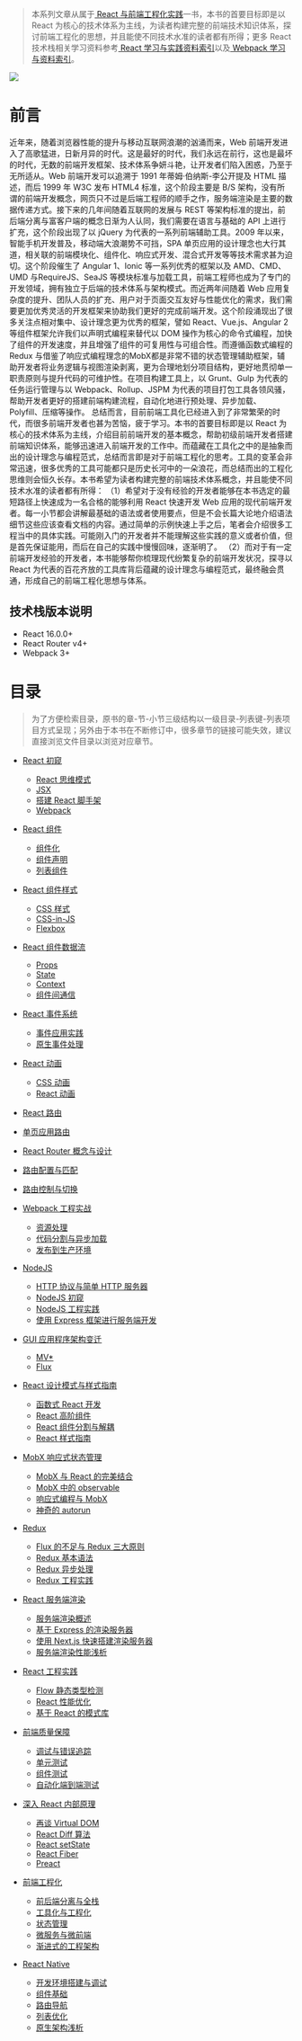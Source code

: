 
> 本系列文章从属于[ React 与前端工程化实践](https://parg.co/bIn)一书，本书的首要目标即是以 React 为核心的技术体系为主线，为读者构建完整的前端技术知识体系，探讨前端工程化的思想，并且能使不同技术水准的读者都有所得；更多 React 技术栈相关学习资料参考[ React 学习与实践资料索引](https://parg.co/bM1)以及[ Webpack 学习与资料索引](https://parg.co/bVs)。 

![](https://cdnp-2f3a.kxcdn.com/blog/wp-content/uploads/2016/09/Use-Jsx.jpg)

# 前言 
近年来，随着浏览器性能的提升与移动互联网浪潮的汹涌而来，Web 前端开发进入了高歌猛进，日新月异的时代。这是最好的时代，我们永远在前行，这也是最坏的时代，无数的前端开发框架、技术体系争妍斗艳，让开发者们陷入困惑，乃至于无所适从。Web 前端开发可以追溯于 1991 年蒂姆·伯纳斯-李公开提及 HTML 描述，而后 1999 年 W3C 发布 HTML4 标准，这个阶段主要是 B/S 架构，没有所谓的前端开发概念，网页只不过是后端工程师的顺手之作，服务端渲染是主要的数据传递方式。接下来的几年间随着互联网的发展与 REST 等架构标准的提出，前后端分离与富客户端的概念日渐为人认同，我们需要在语言与基础的 API 上进行扩充，这个阶段出现了以 jQuery 为代表的一系列前端辅助工具。2009 年以来，智能手机开发普及，移动端大浪潮势不可挡，SPA 单页应用的设计理念也大行其道，相关联的前端模块化、组件化、响应式开发、混合式开发等等技术需求甚为迫切。这个阶段催生了 Angular 1、Ionic 等一系列优秀的框架以及 AMD、CMD、UMD 与RequireJS、SeaJS 等模块标准与加载工具，前端工程师也成为了专门的开发领域，拥有独立于后端的技术体系与架构模式。而近两年间随着 Web 应用复杂度的提升、团队人员的扩充、用户对于页面交互友好与性能优化的需求，我们需要更加优秀灵活的开发框架来协助我们更好的完成前端开发。这个阶段涌现出了很多关注点相对集中、设计理念更为优秀的框架，譬如 React、Vue.js、Angular 2 等组件框架允许我们以声明式编程来替代以 DOM 操作为核心的命令式编程，加快了组件的开发速度，并且增强了组件的可复用性与可组合性。而遵循函数式编程的Redux 与借鉴了响应式编程理念的MobX都是非常不错的状态管理辅助框架，辅助开发者将业务逻辑与视图渲染剥离，更为合理地划分项目结构，更好地贯彻单一职责原则与提升代码的可维护性。在项目构建工具上，以 Grunt、Gulp 为代表的任务运行管理与以 Webpack、Rollup、JSPM 为代表的项目打包工具各领风骚，帮助开发者更好的搭建前端构建流程，自动化地进行预处理、异步加载、Polyfill、压缩等操作。
总结而言，目前前端工具化已经进入到了非常繁荣的时代，而很多前端开发者也甚为苦恼，疲于学习。本书的首要目标即是以 React 为核心的技术体系为主线，介绍目前前端开发的基本概念，帮助初级前端开发者搭建前端知识体系，能够迅速进入前端开发的工作中。而蕴藏在工具化之中的是抽象而出的设计理念与编程范式，总结而言即是对于前端工程化的思考。工具的变革会非常迅速，很多优秀的工具可能都只是历史长河中的一朵浪花，而总结而出的工程化思维则会恒久长存。本书希望为读者构建完整的前端技术体系概念，并且能使不同技术水准的读者都有所得： 
（1）希望对于没有经验的开发者能够在本书选定的最短路径上快速成为一名合格的能够利用 React 快速开发 Web 应用的现代前端开发者。每一小节都会讲解最基础的语法或者使用要点，但是不会长篇大论地介绍语法细节这些应该查看文档的内容。通过简单的示例快速上手之后，笔者会介绍很多工程当中的具体实践。可能刚入门的开发者并不能理解这些实践的意义或者价值，但是首先保证能用，而后在自己的实践中慢慢回味，逐渐明了。 
（2）而对于有一定前端开发经验的开发者，本书能够帮你梳理现代纷繁复杂的前端开发状况，探寻以 React 为代表的百花齐放的工具库背后蕴藏的设计理念与编程范式，最终融会贯通，形成自己的前端工程化思想与体系。 


## 技术栈版本说明
- React 16.0.0+
- React Router v4+
- Webpack 3+


# 目录
> 为了方便检索目录，原书的章-节-小节三级结构以一级目录-列表键-列表项目方式呈现；另外由于本书在不断修订中，很多章节的链接可能失效，建议直接浏览文件目录以浏览对应章节。

- [React 初窥](https://github.com/wxyyxc1992/Web-Development-And-Engineering-Practices/blob/master/Refer/React-And-FrontEnd-Engineering/React%20%E5%88%9D%E7%AA%A5/index.md)
  - [React 思维模式](https://github.com/wxyyxc1992/Web-Development-And-Engineering-Practices/blob/master/Refer/React-And-FrontEnd-Engineering/React%20%E5%88%9D%E7%AA%A5/React%20%E6%80%9D%E7%BB%B4%E6%A8%A1%E5%BC%8F.md)
  - [JSX](https://github.com/wxyyxc1992/Web-Development-And-Engineering-Practices/blob/master/Refer/React-And-FrontEnd-Engineering/React%20%E5%88%9D%E7%AA%A5/JSX.md)
  - [搭建 React 脚手架](https://github.com/wxyyxc1992/Web-Development-And-Engineering-Practices/blob/master/Refer/React-And-FrontEnd-Engineering/React%20%E5%88%9D%E7%AA%A5/%E6%90%AD%E5%BB%BA%20React%20%E8%84%9A%E6%89%8B%E6%9E%B6.md)
  - [Webpack](https://github.com/wxyyxc1992/Web-Development-And-Engineering-Practices/blob/master/Refer/React-And-FrontEnd-Engineering/React%20%E5%88%9D%E7%AA%A5/Webpack.md)

- [React 组件](https://github.com/wxyyxc1992/Web-Development-And-Engineering-Practices/blob/master/Refer/React-And-FrontEnd-Engineering/React%20%E7%BB%84%E4%BB%B6/index.md)
  - [组件化](https://github.com/wxyyxc1992/Web-Development-And-Engineering-Practices/blob/master/Refer/React-And-FrontEnd-Engineering/React%20%E7%BB%84%E4%BB%B6/%E7%BB%84%E4%BB%B6%E5%8C%96.md)
  - [组件声明](https://github.com/wxyyxc1992/Web-Development-And-Engineering-Practices/blob/master/Refer/React-And-FrontEnd-Engineering/React%20%E7%BB%84%E4%BB%B6/%E7%BB%84%E4%BB%B6%E5%A3%B0%E6%98%8E.md)
  - [列表组件](https://github.com/wxyyxc1992/Web-Development-And-Engineering-Practices/blob/master/Refer/React-And-FrontEnd-Engineering/React%20%E7%BB%84%E4%BB%B6/%E5%88%97%E8%A1%A8%E7%BB%84%E4%BB%B6.md)

- [React 组件样式](https://github.com/wxyyxc1992/Web-Development-And-Engineering-Practices/blob/master/Refer/React-And-FrontEnd-Engineering/React%20%E7%BB%84%E4%BB%B6%E6%A0%B7%E5%BC%8F/index.md)
  - [CSS 样式](https://github.com/wxyyxc1992/Web-Development-And-Engineering-Practices/blob/master/Refer/React-And-FrontEnd-Engineering/React%20%E7%BB%84%E4%BB%B6%E6%A0%B7%E5%BC%8F/CSS%20%E6%A0%B7%E5%BC%8F.md)
  - [CSS-in-JS](https://github.com/wxyyxc1992/Web-Development-And-Engineering-Practices/blob/master/Refer/React-And-FrontEnd-Engineering/React%20%E7%BB%84%E4%BB%B6%E6%A0%B7%E5%BC%8F/CSS-in-JS.md)
  - [Flexbox](https://github.com/wxyyxc1992/Web-Development-And-Engineering-Practices/blob/master/Refer/React-And-FrontEnd-Engineering/React%20%E7%BB%84%E4%BB%B6%E6%A0%B7%E5%BC%8F/Flexbox.md)

- [React 组件数据流]()
  - [Props](https://github.com/wxyyxc1992/Web-Development-And-Engineering-Practices/blob/master/Refer/React-And-FrontEnd-Engineering/%E7%BB%84%E4%BB%B6%E7%9A%84%E6%95%B0%E6%8D%AE%E6%B5%81/Props.md)
  - [State](https://github.com/wxyyxc1992/Web-Development-And-Engineering-Practices/blob/master/Refer/React-And-FrontEnd-Engineering/%E7%BB%84%E4%BB%B6%E7%9A%84%E6%95%B0%E6%8D%AE%E6%B5%81/State.md)
  - [Context](https://github.com/wxyyxc1992/Web-Development-And-Engineering-Practices/blob/master/Refer/React-And-FrontEnd-Engineering/%E7%BB%84%E4%BB%B6%E7%9A%84%E6%95%B0%E6%8D%AE%E6%B5%81/Context.md)
  - [组件间通信](https://github.com/wxyyxc1992/Web-Development-And-Engineering-Practices/blob/master/Refer/React-And-FrontEnd-Engineering/%E7%BB%84%E4%BB%B6%E7%9A%84%E6%95%B0%E6%8D%AE%E6%B5%81/%E7%BB%84%E4%BB%B6%E9%97%B4%E9%80%9A%E4%BF%A1.md)

- [React 事件系统]()
  - [事件应用实践](https://github.com/wxyyxc1992/Web-Development-And-Engineering-Practices/blob/master/Refer/React-And-FrontEnd-Engineering/React%20%E4%BA%8B%E4%BB%B6%E7%B3%BB%E7%BB%9F/%E4%BA%8B%E4%BB%B6%E5%BA%94%E7%94%A8%E5%AE%9E%E8%B7%B5.md)
  - [原生事件处理](https://github.com/wxyyxc1992/Web-Development-And-Engineering-Practices/blob/master/Refer/React-And-FrontEnd-Engineering/React%20%E4%BA%8B%E4%BB%B6%E7%B3%BB%E7%BB%9F/%E5%8E%9F%E7%94%9F%E4%BA%8B%E4%BB%B6%E5%A4%84%E7%90%86.md)

- [React 动画]()
  - [CSS 动画](https://github.com/wxyyxc1992/Web-Development-And-Engineering-Practices/blob/master/Refer/React-And-FrontEnd-Engineering/React%20%E5%8A%A8%E7%94%BB/CSS%20%E5%8A%A8%E7%94%BB.md)
  - [React 动画](https://github.com/wxyyxc1992/Web-Development-And-Engineering-Practices/blob/master/Refer/React-And-FrontEnd-Engineering/React%20%E5%8A%A8%E7%94%BB/React%20%E5%8A%A8%E7%94%BB.md)

- [React 路由]()
 - [单页应用路由](https://github.com/wxyyxc1992/Web-Development-And-Engineering-Practices/blob/master/Refer/React-And-FrontEnd-Engineering/React%20%E8%B7%AF%E7%94%B1/%E5%8D%95%E9%A1%B5%E5%BA%94%E7%94%A8%E8%B7%AF%E7%94%B1.md)
  - [React Router 概念与设计](https://github.com/wxyyxc1992/Web-Development-And-Engineering-Practices/blob/master/Refer/React-And-FrontEnd-Engineering/React%20%E8%B7%AF%E7%94%B1/React%20Router%20%E6%A6%82%E5%BF%B5.md)
  - [路由配置与匹配](https://github.com/wxyyxc1992/Web-Development-And-Engineering-Practices/blob/master/Refer/React-And-FrontEnd-Engineering/React%20%E8%B7%AF%E7%94%B1/%E8%B7%AF%E7%94%B1%E9%85%8D%E7%BD%AE%E4%B8%8E%E5%8C%B9%E9%85%8D.md)
  - [路由控制与切换](https://github.com/wxyyxc1992/Web-Development-And-Engineering-Practices/blob/master/Refer/React-And-FrontEnd-Engineering/React%20%E8%B7%AF%E7%94%B1/%E8%B7%AF%E7%94%B1%E6%8E%A7%E5%88%B6.md)

- [Webpack 工程实战]()
  - [资源处理]()
  - [代码分割与异步加载](https://github.com/wxyyxc1992/Web-Development-And-Engineering-Practices/blob/master/Refer/React-And-FrontEnd-Engineering/Webpack%20%E5%B7%A5%E7%A8%8B%E5%AE%9E%E6%88%98/%E4%BB%A3%E7%A0%81%E5%88%86%E5%89%B2%E4%B8%8E%E5%BC%82%E6%AD%A5%E5%8A%A0%E8%BD%BD.md)
  - [发布到生产环境]()

- [NodeJS]()
  - [HTTP 协议与简单 HTTP 服务器](https://github.com/wxyyxc1992/Web-Development-And-Engineering-Practices/blob/master/Refer/React-And-FrontEnd-Engineering/NodeJS/HTTP%20%E5%8D%8F%E8%AE%AE%E4%B8%8E%E7%AE%80%E5%8D%95%20HTTP%20%E6%9C%8D%E5%8A%A1%E5%99%A8.md)
  - [NodeJS 初窥](https://github.com/wxyyxc1992/Web-Development-And-Engineering-Practices/blob/master/Refer/React-And-FrontEnd-Engineering/NodeJS/NodeJS%20%E5%88%9D%E7%AA%A5.md)
  - [NodeJS 工程实践](https://github.com/wxyyxc1992/Web-Development-And-Engineering-Practices/blob/master/Refer/React-And-FrontEnd-Engineering/NodeJS/NodeJS%20%E5%B7%A5%E7%A8%8B%E5%AE%9E%E8%B7%B5.md)
  - [使用 Express 框架进行服务端开发](https://github.com/wxyyxc1992/Web-Development-And-Engineering-Practices/blob/master/Refer/React-And-FrontEnd-Engineering/NodeJS/%E4%BD%BF%E7%94%A8%20Express%20%E6%A1%86%E6%9E%B6%E8%BF%9B%E8%A1%8C%E6%9C%8D%E5%8A%A1%E7%AB%AF%E5%BC%80%E5%8F%91.md)

- [GUI 应用程序架构变迁]()
  - [MV*](https://github.com/wxyyxc1992/Web-Development-And-Engineering-Practices/blob/master/Refer/React-And-FrontEnd-Engineering/GUI%20%E5%BA%94%E7%94%A8%E7%A8%8B%E5%BA%8F%E6%9E%B6%E6%9E%84%E5%8F%98%E8%BF%81/MV*.md)
  - [Flux](https://github.com/wxyyxc1992/Web-Development-And-Engineering-Practices/blob/master/Refer/React-And-FrontEnd-Engineering/GUI%20%E5%BA%94%E7%94%A8%E7%A8%8B%E5%BA%8F%E6%9E%B6%E6%9E%84%E5%8F%98%E8%BF%81/Flux.md)

- [React 设计模式与样式指南](https://github.com/wxyyxc1992/Web-Development-And-Engineering-Practices/blob/master/Refer/React-And-FrontEnd-Engineering/React%20%E5%B7%A5%E7%A8%8B%E5%AE%9E%E8%B7%B5/React%20%E8%AE%BE%E8%AE%A1%E6%A8%A1%E5%BC%8F%E4%B8%8E%E6%A0%B7%E5%BC%8F%E6%8C%87%E5%8D%97.md)
  - [函数式 React 开发]()
  - [React 高阶组件]()
  - [React 组件分割与解耦]()
  - [React 样式指南]() 

- [MobX 响应式状态管理]()
  - [MobX 与 React 的完美结合](https://github.com/wxyyxc1992/Web-Development-And-Engineering-Practices/blob/master/Refer/React-And-FrontEnd-Engineering/MobX%20%E5%93%8D%E5%BA%94%E5%BC%8F%E7%8A%B6%E6%80%81%E7%AE%A1%E7%90%86/MobX%20%E4%B8%8E%20React%20%E7%9A%84%E5%AE%8C%E7%BE%8E%E7%BB%93%E5%90%88.md)
  - [MobX 中的 observable](https://github.com/wxyyxc1992/Web-Development-And-Engineering-Practices/blob/master/Refer/React-And-FrontEnd-Engineering/MobX%20%E5%93%8D%E5%BA%94%E5%BC%8F%E7%8A%B6%E6%80%81%E7%AE%A1%E7%90%86/MobX%20%E4%B8%AD%E7%9A%84%20observable.md)
  - [响应式编程与 MobX](https://github.com/wxyyxc1992/Web-Development-And-Engineering-Practices/blob/master/Refer/React-And-FrontEnd-Engineering/MobX%20%E5%93%8D%E5%BA%94%E5%BC%8F%E7%8A%B6%E6%80%81%E7%AE%A1%E7%90%86/%E5%93%8D%E5%BA%94%E5%BC%8F%E7%BC%96%E7%A8%8B%E4%B8%8E%20MobX.md)
  - [神奇的 autorun](https://github.com/wxyyxc1992/Web-Development-And-Engineering-Practices/blob/master/Refer/React-And-FrontEnd-Engineering/MobX%20%E5%93%8D%E5%BA%94%E5%BC%8F%E7%8A%B6%E6%80%81%E7%AE%A1%E7%90%86/%E7%A5%9E%E5%A5%87%E7%9A%84%20autorun.md)

- [Redux]()
  - [Flux 的不足与 Redux 三大原则]()
  - [Redux 基本语法]()
  - [Redux 异步处理](https://github.com/wxyyxc1992/Web-Development-And-Engineering-Practices/blob/master/Refer/React-And-FrontEnd-Engineering/Redux/Redux%20%E5%BC%82%E6%AD%A5%E5%A4%84%E7%90%86.md)
  - [Redux 工程实践]()

- [React 服务端渲染]()
  - [服务端渲染概述](https://github.com/wxyyxc1992/Web-Development-And-Engineering-Practices/blob/master/Refer/React-And-FrontEnd-Engineering/React%20%E6%9C%8D%E5%8A%A1%E7%AB%AF%E6%B8%B2%E6%9F%93/%E6%9C%8D%E5%8A%A1%E7%AB%AF%E6%B8%B2%E6%9F%93%E6%A6%82%E8%BF%B0.md)
  - [基于 Express 的渲染服务器](https://github.com/wxyyxc1992/Web-Development-And-Engineering-Practices/blob/master/Refer/React-And-FrontEnd-Engineering/React%20%E6%9C%8D%E5%8A%A1%E7%AB%AF%E6%B8%B2%E6%9F%93/%E5%9F%BA%E4%BA%8E%20Express%20%E7%9A%84%E6%B8%B2%E6%9F%93%E6%9C%8D%E5%8A%A1%E5%99%A8.md)
  - [使用 Next.js 快速搭建渲染服务器](https://github.com/wxyyxc1992/Web-Development-And-Engineering-Practices/blob/master/Refer/React-And-FrontEnd-Engineering/React%20%E6%9C%8D%E5%8A%A1%E7%AB%AF%E6%B8%B2%E6%9F%93/%E5%9F%BA%E4%BA%8E%20Next.js%20%E5%BF%AB%E9%80%9F%E6%90%AD%E5%BB%BA%E6%B8%B2%E6%9F%93%E6%9C%8D%E5%8A%A1%E5%99%A8.md)
  - [服务端渲染性能浅析](https://github.com/wxyyxc1992/Web-Development-And-Engineering-Practices/blob/master/Refer/React-And-FrontEnd-Engineering/React%20%E6%9C%8D%E5%8A%A1%E7%AB%AF%E6%B8%B2%E6%9F%93/%E6%9C%8D%E5%8A%A1%E7%AB%AF%E6%B8%B2%E6%9F%93%E6%80%A7%E8%83%BD%E6%B5%85%E6%9E%90.md)

- [React 工程实践]()
  - [Flow 静态类型检测]()
  - [React 性能优化]()
  - [基于 React 的模式库]()

- [前端质量保障](https://github.com/wxyyxc1992/Web-Development-And-Engineering-Practices/blob/master/Refer/React-And-FrontEnd-Engineering/%E5%89%8D%E7%AB%AF%E8%B4%A8%E9%87%8F%E4%BF%9D%E9%9A%9C/index.md)
  - [调试与错误追踪]()
  - [单元测试](https://github.com/wxyyxc1992/Web-Development-And-Engineering-Practices/blob/master/Refer/React-And-FrontEnd-Engineering/%E5%89%8D%E7%AB%AF%E8%B4%A8%E9%87%8F%E4%BF%9D%E9%9A%9C/%E5%8D%95%E5%85%83%E6%B5%8B%E8%AF%95.md)
  - [组件测试]()
  - [自动化端到端测试]()

- [深入 React 内部原理]()
  - [再谈 Virtual DOM]()
  - [React Diff 算法]()
  - [React setState]()
  - [React Fiber]()
  - [Preact]()

- [前端工程化](https://github.com/wxyyxc1992/Web-Development-And-Engineering-Practices/blob/master/Refer/React-And-FrontEnd-Engineering/%E5%89%8D%E7%AB%AF%E5%B7%A5%E7%A8%8B%E5%8C%96/index.md)
  - [前后端分离与全栈]()
  - [工具化与工程化]()
  - [状态管理]()
  - [微服务与微前端]()
  - [渐进式的工程架构]()

- [React Native](https://github.com/wxyyxc1992/Web-Development-And-Engineering-Practices/tree/master/Refer/React-And-FrontEnd-Engineering/React%20Native)
  - [开发环境搭建与调试]()
  - [组件基础]()
  - [路由导航]()
  - [列表优化]()
  - [原生架构浅析]()
